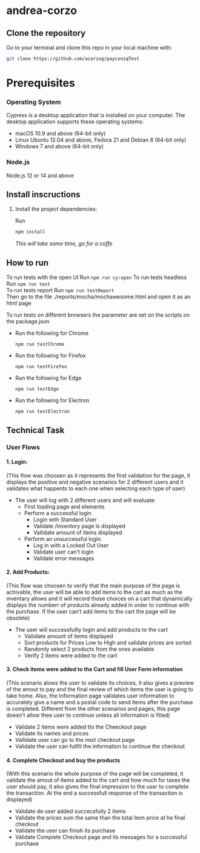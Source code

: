 # andrea-corzo

## Clone the repository
Go to your terminal and clone this repo in your local machine with:

```sh
git clone https://github.com/acorzog/payconiqTest
```

# Prerequisites

### Operating System
Cypress is a desktop application that is installed on your computer. The desktop application supports these operating systems:

- macOS 10.9 and above (64-bit only)
- Linux Ubuntu 12.04 and above, Fedora 21 and Debian 8 (64-bit only)
- Windows 7 and above (64-bit only)

### Node.js

Node.js 12 or 14 and above

## Install inscructions

1. Install the project dependencies:

    Run
    ```bash
    npm install
    ```
    _This will take some time, go for a coffe_


## How to run

To run tests with the open UI
  Run
    ```
    npm run cy:open
    ```
To run tests headless
  Run
    ```
    npm run test
    ```  
To run tests report
  Run
    ```
    npm run testReport
    ```  
    Then go to the file ./reports/mocha/mochawesome.html and open it as an html page

To run tests on different browsers the parameter are set on the scripts on the package.json

  - Run the following for Chrome
    ```
    npm run testChrome
    ```  
  - Run the following for Firefox
    ```
    npm run testFirefox
    ```  
  - Run the following for Edge
    ```
    npm run testEdge
    ```  
  - Run the following for Electron
    ```
    npm run testElectron
    ```  
## Technical Task

### User Flows

#### 1. Login:

  (This flow was choosen as it represents the first validation for the page, it displays the positive and negative scenarios for 2 different users and it validates what happents to each one when selecting each type of user)

  - The user will log with 2 different users and will evaluate:
    - First loading page and elements
    - Perform a successful login
      - Login with Standard User
      - Validate /inventory page is displayed
      - Vallidate amount of items displayed
    - Perform an unsuccessful login
      - Log in with a Locked Out User
      - Validate user can't login
      - Validate error messages

#### 2. Add Products:

  (This flow was choosen to verify that the main purpose of the page is achivable, the user will be able to add items to the cart as much as the inventary allows and it will record those choices on a cart that dynamically displays the numberr of products already added in order to continue with the purchase. If the user can't add items to the cart the page will be obsolete)

  - The user will successfullly login and add products to the cart
    - Valiidate amount of items displayed
    - Sort products for Prices Low to High and validate prices are sorted
    - Randomly select 2 products from the ones available
    - Verify 2 items were added to the cart

#### 3. Check items were added to the Cart and fill User Form information

  (This scenario alows the user to validate its choices, it also gives a preview of the amout to pay and the final review of which items the user is going to take home. Also, the Information page validates user information to accurately give a name and a postal code to send items after the purchase is completed. Different from the other scenarios and pages, this page doesn't allow thee user to continue unless all information is filled)

  - Validate 2 items were added tto the Cheeckout page
  - Validate its names and prices
  - Vallidate user can go to the next checkout page
  - Validate the user can fullfil the information to continue the checkout

#### 4. Complete Checkout and buy the products

  (With this scenario the whole purpose of the page will be completed, it validate the amout of items added to the cart and how much for taxes the user should pay, it also gives the final impression to the user to complete the transaction. At the end a successfull response of the transaction is displayed)

  - Validate de user added succecsfully 2 items
  - Validate the prices sum the same than the total item price at he final checkout
  - Validate the user can finish its purchase
  - Validate Complete Checkout page and its messages for a successful purchase


